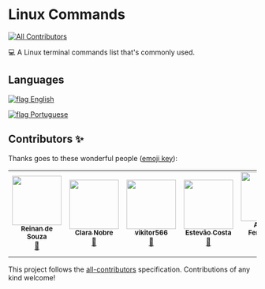 # Linux Commands
<!-- ALL-CONTRIBUTORS-BADGE:START - Do not remove or modify this section -->
[![All Contributors](https://img.shields.io/badge/all_contributors-6-orange.svg?style=flat-square)](#contributors-)
<!-- ALL-CONTRIBUTORS-BADGE:END -->

:computer:      A Linux terminal commands list that's commonly used.


## Languages

[ ![flag][en-us-flag] English ][english]  

[ ![flag][pt-br-flag] Portuguese ][portuguese]



[english]: https://github.com/hemilioaraujo/Linux-Commands/blob/master/lists/en-us.md
"String representation"

[portuguese]: https://github.com/hemilioaraujo/Linux-Commands/blob/master/lists/pt-br.md
"String representation"

[en-us-flag]: https://github.com/hemilioaraujo/Linux-Commands/blob/master/img/flags/United-States-of-America.png?raw=true
"String representation"

[pt-br-flag]: https://github.com/hemilioaraujo/Linux-Commands/blob/master/img/flags/Brazil.png?raw=true
"String representation"




## Contributors ✨

Thanks goes to these wonderful people ([emoji key](https://allcontributors.org/docs/en/emoji-key)):

<!-- ALL-CONTRIBUTORS-LIST:START - Do not remove or modify this section -->
<!-- prettier-ignore-start -->
<!-- markdownlint-disable -->
<table>
  <tr>
    <td align="center"><a href="https://www.linkedin.com/in/reinan-santos99/"><img src="https://avatars3.githubusercontent.com/u/51024246?v=4" width="100px;" alt=""/><br /><sub><b>Reinan de Souza</b></sub></a><br /><a href="https://github.com/hemilioaraujo/Linux-Commands/commits?author=ReinanS" title="Documentation">📖</a></td>
    <td align="center"><a href="https://github.com/claranobre"><img src="https://avatars3.githubusercontent.com/u/1736022?v=4" width="100px;" alt=""/><br /><sub><b>Clara Nobre</b></sub></a><br /><a href="https://github.com/hemilioaraujo/Linux-Commands/commits?author=claranobre" title="Documentation">📖</a></td>
    <td align="center"><a href="https://github.com/vikitor566"><img src="https://avatars3.githubusercontent.com/u/5832796?v=4" width="100px;" alt=""/><br /><sub><b>vikitor566</b></sub></a><br /><a href="https://github.com/hemilioaraujo/Linux-Commands/commits?author=vikitor566" title="Documentation">📖</a></td>
    <td align="center"><a href="https://github.com/estevao90"><img src="https://avatars3.githubusercontent.com/u/18039589?v=4" width="100px;" alt=""/><br /><sub><b>Estevão Costa</b></sub></a><br /><a href="https://github.com/hemilioaraujo/Linux-Commands/commits?author=estevao90" title="Documentation">📖</a></td>
    <td align="center"><a href="https://github.com/alfredoFerreiraAssis"><img src="https://avatars1.githubusercontent.com/u/48668972?v=4" width="100px;" alt=""/><br /><sub><b>Alfredo Ferreira de Assis</b></sub></a><br /><a href="https://github.com/hemilioaraujo/Linux-Commands/commits?author=alfredoFerreiraAssis" title="Documentation">📖</a></td>
    <td align="center"><a href="https://programacaoemusica.wordpress.com/"><img src="https://avatars0.githubusercontent.com/u/28680369?v=4" width="100px;" alt=""/><br /><sub><b>HLAM</b></sub></a><br /><a href="https://github.com/hemilioaraujo/Linux-Commands/commits?author=hemilioaraujo" title="Documentation">📖</a></td>
  </tr>
</table>

<!-- markdownlint-enable -->
<!-- prettier-ignore-end -->
<!-- ALL-CONTRIBUTORS-LIST:END -->

This project follows the [all-contributors](https://github.com/all-contributors/all-contributors) specification. Contributions of any kind welcome!